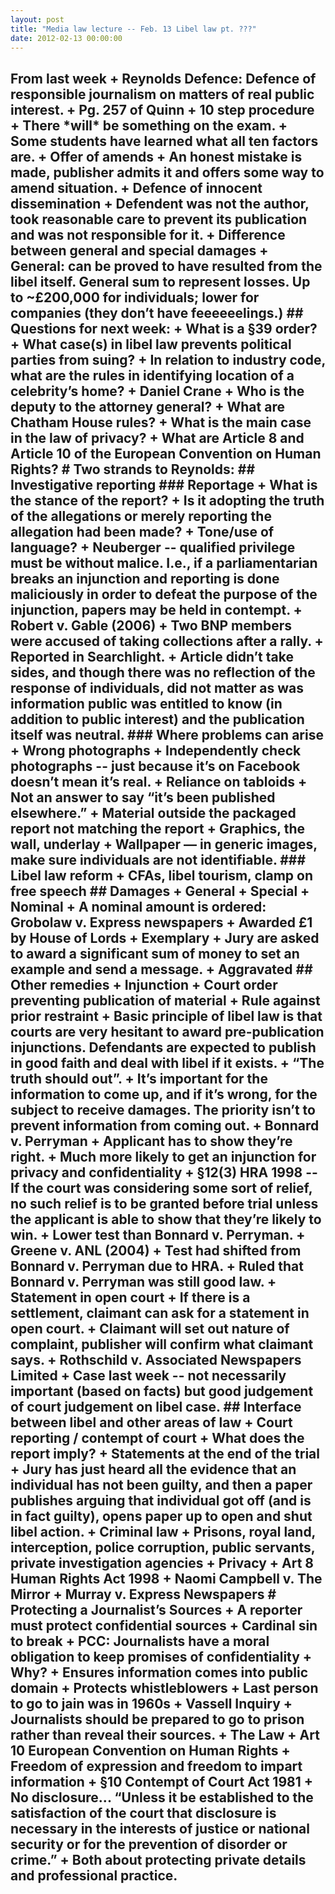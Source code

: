 ```yaml
---
layout: post
title: "Media law lecture -- Feb. 13 Libel law pt. ???"
date: 2012-02-13 00:00:00
---
```


## From last week + Reynolds Defence: Defence of responsible journalism on matters of real public interest. + Pg. 257 of Quinn + 10 step procedure + There \*will\* be something on the exam. + Some students have learned what all ten factors are. + Offer of amends + An honest mistake is made, publisher admits it and offers some way to amend situation. + Defence of innocent dissemination + Defendent was not the author, took reasonable care to prevent its publication and was not responsible for it. + Difference between general and special damages + General: can be proved to have resulted from the libel itself. General sum to represent losses. Up to ~£200,000 for individuals; lower for companies (they don’t have feeeeeelings.) ## Questions for next week: + What is a §39 order? + What case(s) in libel law prevents political parties from suing? + In relation to industry code, what are the rules in identifying location of a celebrity’s home? + Daniel Crane + Who is the deputy to the attorney general? + What are Chatham House rules? + What is the main case in the law of privacy? + What are Article 8 and Article 10 of the European Convention on Human Rights? # Two strands to Reynolds: ## Investigative reporting ### Reportage + What is the stance of the report? + Is it adopting the truth of the allegations or merely reporting the allegation had been made? + Tone/use of language? + Neuberger -- qualified privilege must be without malice. I.e., if a parliamentarian breaks an injunction and reporting is done maliciously in order to defeat the purpose of the injunction, papers may be held in contempt. + Robert v. Gable (2006) + Two BNP members were accused of taking collections after a rally. + Reported in Searchlight. + Article didn’t take sides, and though there was no reflection of the response of individuals, did not matter as was information public was entitled to know (in addition to public interest) and the publication itself was neutral. ### Where problems can arise + Wrong photographs + Independently check photographs -- just because it’s on Facebook doesn’t mean it’s real. + Reliance on tabloids + Not an answer to say “it’s been published elsewhere.” + Material outside the packaged report not matching the report + Graphics, the wall, underlay + Wallpaper — in generic images, make sure individuals are not identifiable. ### Libel law reform + CFAs, libel tourism, clamp on free speech ## Damages + General + Special + Nominal + A nominal amount is ordered: Grobolaw v. Express newspapers + Awarded £1 by House of Lords + Exemplary + Jury are asked to award a significant sum of money to set an example and send a message. + Aggravated ## Other remedies + Injunction + Court order preventing publication of material + Rule against prior restraint + Basic principle of libel law is that courts are very hesitant to award pre-publication injunctions. Defendants are expected to publish in good faith and deal with libel if it exists. + “The truth should out”. + It’s important for the information to come up, and if it’s wrong, for the subject to receive damages. The priority isn’t to prevent information from coming out. + Bonnard v. Perryman + Applicant has to show they’re right. + Much more likely to get an injunction for privacy and confidentiality + §12(3) HRA 1998 -- If the court was considering some sort of relief, no such relief is to be granted before trial unless the applicant is able to show that they’re likely to win. + Lower test than Bonnard v. Perryman. + Greene v. ANL (2004) + Test had shifted from Bonnard v. Perryman due to HRA. + Ruled that Bonnard v. Perryman was still good law. + Statement in open court + If there is a settlement, claimant can ask for a statement in open court. + Claimant will set out nature of complaint, publisher will confirm what claimant says. + Rothschild v. Associated Newspapers Limited + Case last week -- not necessarily important (based on facts) but good judgement of court judgement on libel case. ## Interface between libel and other areas of law + Court reporting / contempt of court + What does the report imply? + Statements at the end of the trial + Jury has just heard all the evidence that an individual has not been guilty, and then a paper publishes arguing that individual got off (and is in fact guilty), opens paper up to open and shut libel action. + Criminal law + Prisons, royal land, interception, police corruption, public servants, private investigation agencies + Privacy + Art 8 Human Rights Act 1998 + Naomi Campbell v. The Mirror + Murray v. Express Newspapers # Protecting a Journalist’s Sources + A reporter must protect confidential sources + Cardinal sin to break + PCC: Journalists have a moral obligation to keep promises of confidentiality + Why? + Ensures information comes into public domain + Protects whistleblowers + Last person to go to jain was in 1960s + Vassell Inquiry + Journalists should be prepared to go to prison rather than reveal their sources. + The Law + Art 10 European Convention on Human Rights + Freedom of expression and freedom to impart information + §10 Contempt of Court Act 1981 + No disclosure... “Unless it be established to the satisfaction of the court that disclosure is necessary in the interests of justice or national security or for the prevention of disorder or crime.” + Both about protecting private details and professional practice.